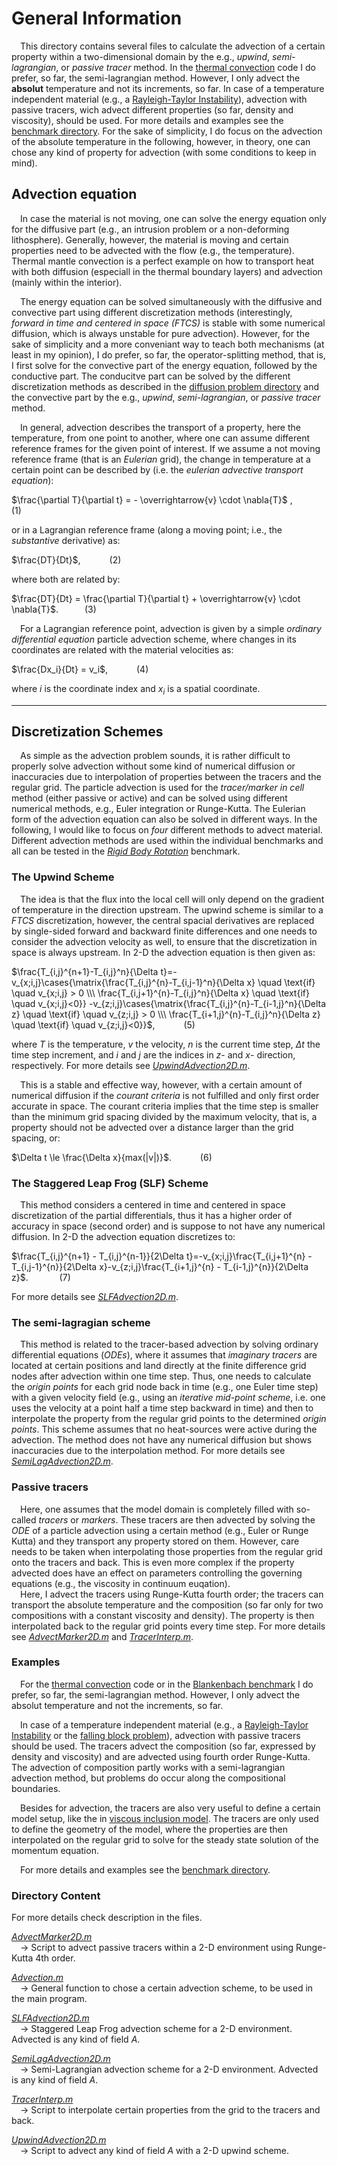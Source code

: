 # General Information 

&emsp;This directory contains several files to calculate the advection of a certain property within a two-dimensional domain by the e.g., *upwind*, *semi-lagrangian*, or *passive tracer* method. In the [thermal convection](https://github.com/LukasFuchs/FDCSGm/tree/main/MixedHeatedSystems) code I do prefer, so far, the semi-lagrangian method. However, I only advect the **absolut** temperature and not its increments, so far. In case of a temperature independent material (e.g., a [Rayleigh-Taylor Instability](https://github.com/LukasFuchs/FDCSGm/tree/main/Benchmark/RTI)), advection with passive tracers, wich advect different properties (so far, density and viscosity), should be used. For more details and examples see the [benchmark directory](https://github.com/LukasFuchs/FDCSGm/tree/main/Benchmark). For the sake of simplicity, I do focus on the advection of the absolute temperature in the following, however, in theory, one can chose any kind of property for advection (with some conditions to keep in mind). 

## Advection equation 
&emsp;In case the material is not moving, one can solve the energy equation only for the diffusive part (e.g., an intrusion problem or a non-deforming lithosphere). Generally, however, the material is moving and certain properties need to be advected with the flow (e.g., the temperature). Thermal mantle convection is a perfect example on how to transport heat with both diffusion (especiall in the thermal boundary layers) and advection (mainly within the interior). 
   
&emsp;The energy equation can be solved simultaneously with the diffusive and convective part using different discretization methods (interestingly, *forward in time and centered in space (FTCS)* is stable with some numerical diffusion, which is always unstable for pure advection). However, for the sake of simplicity and a more conveniant way to teach both mechanisms (at least in my opinion), I do prefer, so far, the operator-splitting method, that is, I first solve for the convective part of the energy equation, followed by the conductive part. The conducitve part can be solved by the different discretization methods as described in the [diffusion problem directory](https://github.com/LukasFuchs/FDCSGm/tree/main/DiffusionProblem) and the convective part by the e.g., *upwind*, *semi-lagrangian*, or *passive tracer* method. 

&emsp;In general, advection describes the transport of a property, here the temperature, from one point to another, where one can assume different reference frames for the given point of interest. If we assume a not moving reference frame (that is an *Eulerian* grid), the change in temperature at a certain point can be described by (i.e. the *eulerian advective transport equation*): 

$\frac{\partial T}{\partial t} = - \overrightarrow{v} \cdot \nabla{T}$ ,&emsp;&emsp;&emsp;(1)

or in a Lagrangian reference frame (along a moving point; i.e., the *substantive* derivative) as: 

$\frac{DT}{Dt}$, &emsp;&emsp;&emsp;(2)

where both are related by: 

$\frac{DT}{Dt} = \frac{\partial T}{\partial t} + \overrightarrow{v} \cdot \nabla{T}$.&emsp;&emsp;&emsp;(3)

&emsp;For a Lagrangian reference point, advection is given by a simple *ordinary differential equation* particle advection scheme, where changes in its coordinates are related with the material velocities as: 

$\frac{Dx_i}{Dt} = v_i$,&emsp;&emsp;&emsp; (4)

where *i* is the coordinate index and *x<sub>i</sub>* is a spatial coordinate. 

--------------------------

## Discretization Schemes

&emsp;As simple as the advection problem sounds, it is rather difficult to properly solve advection without some kind of numerical diffusion or inaccuracies due to interpolation of properties between the tracers and the regular grid. The particle advection is used for the *tracer/marker in cell* method (either passive or active) and can be solved using different numerical methods, e.g., Euler integration or Runge-Kutta. The Eulerian form of the advection equation can also be solved in different ways. In the following, I would like to focus on *four* different methods to advect material. Different advection methods are used within the individual benchmarks and all can be tested in the [*Rigid Body Rotation*](https://github.com/LukasFuchs/FDCSGm/tree/main/Benchmark/RigidBodyRotation) benchmark. 

### The Upwind Scheme

&emsp;The idea is that the flux into the local cell will only depend on the gradient of temperature in the direction upstream. The upwind scheme is similar to a *FTCS* discretization, however, the central spacial derivatives are replaced by single-sided forward and backward finite differences and one needs to consider the advection velocity as well, to ensure that the discretization in space is always upstream. In 2-D the advection equation is then given as: 

$\frac{T_{i,j}^{n+1}-T_{i,j}^n}{\Delta t}=-v_{x;i,j}\cases{\matrix{\frac{T_{i,j}^{n}-T_{i,j-1}^n}{\Delta x} \quad \text{if} \quad v_{x;i,j} > 0 \\\ \frac{T_{i,j+1}^{n}-T_{i,j}^n}{\Delta x} \quad \text{if} \quad v_{x;i,j}<0}} 
-v_{z;i,j}\cases{\matrix{\frac{T_{i,j}^{n}-T_{i-1,j}^n}{\Delta z} \quad \text{if} \quad v_{z;i,j} > 0 \\\ \frac{T_{i+1,j}^{n}-T_{i,j}^n}{\Delta z} \quad \text{if} \quad v_{z;i,j}<0}}$, &emsp;&emsp;&emsp;(5)

where *T* is the temperature, *v* the velocity, *n* is the current time step, $\Delta t$ the time step increment, and *i* and *j* are the indices in *z*- and *x*- direction, respectively. For more details see [*UpwindAdvection2D.m*](https://github.com/LukasFuchs/FDCSGm/blob/main/AdvectionProblem/UpwindAdvection2D.m).

&emsp;This is a stable and effective way, however, with a certain amount of numerical diffusion if the *courant criteria* is not fulfilled and only first order accurate in space. The courant criteria implies that the time step is smaller than the minimum grid spacing divided by the maximum velocity, that is, a property should not be advected over a distance larger than the grid spacing, or:

$\Delta t \le \frac{\Delta x}{max(|v|)}$.&emsp;&emsp;&emsp; (6)
   
### The Staggered Leap Frog (SLF) Scheme 

&emsp;This method considers a centered in time and centered in space discretization of the partial differentials, thus it has a higher order of accuracy in space (second order) and is suppose to not have any numerical diffusion. In 2-D the advection equation discretizes to:

$\frac{T_{i,j}^{n+1} - T_{i,j}^{n-1}}{2\Delta t}=-v_{x;i,j}\frac{T_{i,j+1}^{n} - T_{i,j-1}^{n}}{2\Delta x}-v_{z;i,j}\frac{T_{i+1,j}^{n} - T_{i-1,j}^{n}}{2\Delta z}$. &emsp;&emsp;&emsp; (7)

For more details see [*SLFAdvection2D.m*](https://github.com/LukasFuchs/FDCSGm/blob/main/AdvectionProblem/SLFAdvection2D.m).

### The semi-lagragian scheme 
&emsp;This method is related to the tracer-based advection by solving ordinary differential equations (*ODEs*), where it assumes that *imaginary tracers* are located at certain positions and land directly at the finite difference grid nodes after advection within one time step. Thus, one needs to calculate the *origin points* for each grid node back in time (e.g., one Euler time step) with a given velocity field (e.g., using an *iterative mid-point scheme*, i.e. one uses the velocity at a point half a time step backward in time) and then to interpolate the property from the regular grid points to the determined *origin points*. This scheme assumes that no heat-sources were active during the advection. The method does not have any numerical diffusion but shows inaccuracies due to the interpolation method. For more details see [*SemiLagAdvection2D.m*](https://github.com/LukasFuchs/FDCSGm/blob/main/AdvectionProblem/SemiLagAdvection2D.m).
   
### Passive tracers

&emsp;Here, one assumes that the model domain is completely filled with so-called *tracers* or *markers*. These tracers are then advected by solving the *ODE* of a particle advection using a certain method (e.g., Euler or Runge Kutta) and they transport any property stored on them. However, care needs to be taken when interpolating those properties from the regular grid onto the tracers and back. This is even more complex if the property advected does have an effect on parameters controlling the governing equations (e.g., the viscosity in continuum euqation).<br>
&emsp;Here, I advect the tracers using Runge-Kutta fourth order; the tracers can transport the absolute temperature and the composition (so far only for two compositions with a constant viscosity and density). The property is then interpolated back to the regular grid points every time step. For more details see [*AdvectMarker2D.m*](https://github.com/LukasFuchs/FDCSGm/blob/main/AdvectionProblem/AdvectMarker2D.m) and [*TracerInterp.m*](https://github.com/LukasFuchs/FDCSGm/blob/main/AdvectionProblem/TracerInterp.m).

### Examples 
&emsp;For the [thermal convection](https://github.com/LukasFuchs/FDCSGm/tree/main/MixedHeatedSystems) code or in the [Blankenbach benchmark](https://github.com/LukasFuchs/FDCSGm/tree/main/Benchmark/Blanckenbach) I do prefer, so far, the semi-lagrangian method. However, I only advect the absolut temperature and not the increments, so far.

&emsp;In case of a temperature independent material (e.g., a [Rayleigh-Taylor Instability](https://github.com/LukasFuchs/FDCSGm/tree/main/Benchmark/RTI) or the [falling block problem](https://github.com/LukasFuchs/FDCSGm/tree/main/Benchmark/FallingBlock)), advection with passive tracers should be used. The tracers advect the composition (so far, expressed by density and viscosity) and are advected using fourth order Runge-Kutta. The advection of composition partly works with a semi-lagrangian advection method, but problems do occur along the compositional boundaries.

&emsp;Besides for advection, the tracers are also very useful to define a certain model setup, like the in [viscous inclusion model](https://github.com/LukasFuchs/FDCSGm/tree/main/Benchmark/ViscousInclusion). The tracers are only used to define the geometry of the model, where the properties are then interpolated on the regular grid to solve for the steady state solution of the momentum equation.

&emsp;For more details and examples see the [benchmark directory](https://github.com/LukasFuchs/FDCSGm/tree/main/Benchmark).

### Directory Content
For more details check description in the files.

[*AdvectMarker2D.m*](https://github.com/LukasFuchs/FDCSGm/blob/main/AdvectionProblem/AdvectMarker2D.m)<br>
&emsp;-> Script to advect passive tracers within a 2-D environment using Runge-Kutta 4th order.
   
[*Advection.m*](https://github.com/LukasFuchs/FDCSGm/blob/main/AdvectionProblem/Advection.m)<br>
&emsp;-> General function to chose a certain advection scheme, to be used in the main program.
   
[*SLFAdvection2D.m*](https://github.com/LukasFuchs/FDCSGm/blob/main/AdvectionProblem/SLFAdvection2D.m)<br>
&emsp;-> Staggered Leap Frog advection scheme for a 2-D environment. Advected is any kind of field *A*.

[*SemiLagAdvection2D.m*](https://github.com/LukasFuchs/FDCSGm/blob/main/AdvectionProblem/SemiLagAdvection2D.m)<br>
&emsp;-> Semi-Lagrangian advection scheme for a 2-D environment. Advected is any kind of field *A*.

[*TracerInterp.m*](https://github.com/LukasFuchs/FDCSGm/blob/main/AdvectionProblem/TracerInterp.m)<br>
&emsp;-> Script to interpolate certain properties from the grid to the tracers and back. 
   
[*UpwindAdvection2D.m*](https://github.com/LukasFuchs/FDCSGm/blob/main/AdvectionProblem/UpwindAdvection2D.m)<br>
&emsp;-> Script to advect any kind of field *A* with a 2-D upwind scheme. 
